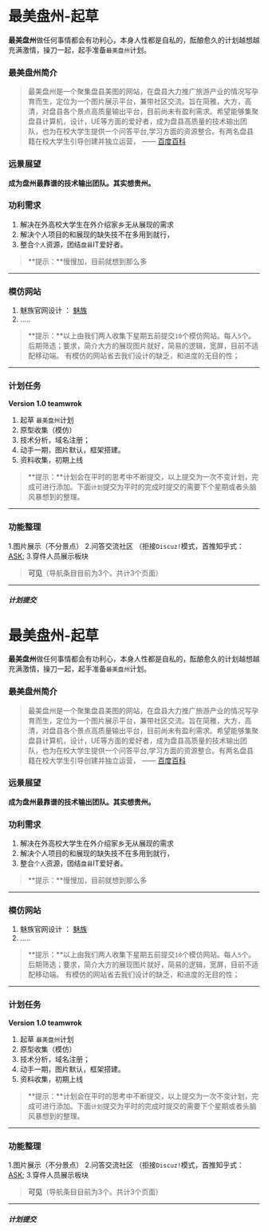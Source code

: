 # 最美盘州-起草

**最美盘州**做任何事情都会有功利心，本身人性都是自私的，酝酿愈久的计划越想越充满激情，操刀一起，起手准备`最美盘州`计划。
 


### 最美盘州简介

>最美盘州是一个聚集盘县美图的网站，在盘县大力推广旅游产业的情况写孕育而生，定位为一个图片展示平台，兼带社区交流。旨在简雅，大方，高清，对盘县各个景点高质量输出平台，目前尚未有盈利需求。希望能够集聚盘县计算机，设计，UE等方面的爱好者，成为盘县高质量的技术输出团队，也为在校大学生提供一个问答平台,学习方面的资源整合。有两名盘县籍在校大学生引导创建并独立运营，   —— [百度百科](https://zuimeipz.com)



### 远景展望
**成为盘州最靠谱的技术输出团队。其实想贵州。**


### 功利需求
1. 解决在外高校大学生在外介绍家乡无从展现的需求
2. 解决个人项目的和展现的缺失技不在多用到就行，
3. 整合`个人`资源，团结`盘县`IT爱好者。

>  **提示：**慢慢加，目前就想到那么多

---

### 模仿网站
1. 魅族官网设计  ： [魅族](http://www.meizu.com/index.html)
2. .....


>  **提示：**以上由我们两人收集下星期五前提交`10`个模仿网站。每人`5`个。后期筛选；要求，简介大方的展现图片就好，简易的逻辑，宽屏，目前不适配移动端。 有模仿的网站省去我们设计的缺乏，和进度的无目的性；

---

### 计划任务
**Version 1.0   teamwrok**

1. 起草 `最美盘州`计划
2. 原型收集（模仿）
2. 技术分析，域名注册；
3. 动手一期，图片默认，框架搭建。
4. 资料收集，初期上线



>  **提示：**计划会在平时的思考中不断提交，以上提交为一次不变计划，完成可进行添加。下面`计划`提交为平时的完成时提交的需要下个星期或者头脑风暴想到的整理。

---

### 功能整理
1.图片展示（不分景点）
2.问答交流社区 （拒接`Discuz!`模式，首推知乎式：[ASK](http://ask.dcloud.net.cn/people/list/); 
3.穿件人员展示板块

>**可见**（导航条目目前为3个。共计3个页面）



---

##### 计划提交
# 最美盘州-起草

**最美盘州**做任何事情都会有功利心，本身人性都是自私的，酝酿愈久的计划越想越充满激情，操刀一起，起手准备`最美盘州`计划。
 


### 最美盘州简介

>最美盘州是一个聚集盘县美图的网站，在盘县大力推广旅游产业的情况写孕育而生，定位为一个图片展示平台，兼带社区交流。旨在简雅，大方，高清，对盘县各个景点高质量输出平台，目前尚未有盈利需求。希望能够集聚盘县计算机，设计，UE等方面的爱好者，成为盘县高质量的技术输出团队，也为在校大学生提供一个问答平台,学习方面的资源整合。有两名盘县籍在校大学生引导创建并独立运营，   —— [百度百科](https://zuimeipz.com)



### 远景展望
**成为盘州最靠谱的技术输出团队。其实想贵州。**


### 功利需求
1. 解决在外高校大学生在外介绍家乡无从展现的需求
2. 解决个人项目的和展现的缺失技不在多用到就行，
3. 整合`个人`资源，团结`盘县`IT爱好者。

>  **提示：**慢慢加，目前就想到那么多

---

### 模仿网站
1. 魅族官网设计  ： [魅族](http://www.meizu.com/index.html)
2. .....


>  **提示：**以上由我们两人收集下星期五前提交`10`个模仿网站。每人`5`个。后期筛选；要求，简介大方的展现图片就好，简易的逻辑，宽屏，目前不适配移动端。 有模仿的网站省去我们设计的缺乏，和进度的无目的性；

---

### 计划任务
**Version 1.0   teamwrok**

1. 起草 `最美盘州`计划
2. 原型收集（模仿）
2. 技术分析，域名注册；
3. 动手一期，图片默认，框架搭建。
4. 资料收集，初期上线



>  **提示：**计划会在平时的思考中不断提交，以上提交为一次不变计划，完成可进行添加。下面`计划`提交为平时的完成时提交的需要下个星期或者头脑风暴想到的整理。

---

### 功能整理
1.图片展示（不分景点）
2.问答交流社区 （拒接`Discuz!`模式，首推知乎式：[ASK](http://ask.dcloud.net.cn/people/list/); 
3.穿件人员展示板块

>**可见**（导航条目目前为3个。共计3个页面）



---

##### 计划提交
